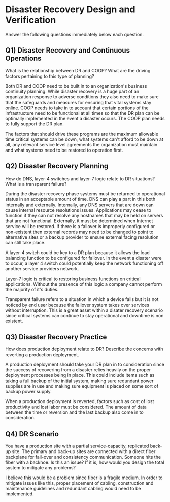 Disaster Recovery Design and Verification
=========================================
Answer the following questions immediately below each question.

Q1) Disaster Recovery and Continuous Operations
-----------------------------------------------
What is the relationship between DR and COOP? What are the driving factors
pertaining to this type of planning?

Both DR and COOP need to be built in to an organization's business continuity planning. While disaster recovery is a huge part of an organization response to adverse conditions they also need to make sure that the safeguards and measures for ensuring that vital systems stay online. COOP needs to take in to account that certain portions of the infrastructure need to be functional at all times so that the DR plan can be optimally implemented in the event a disaster occurs. The COOP plan needs to fully support the DR plan.

The factors that should drive these programs are the maximum allowable time critical systems can be down, what systems can't afford to be down at all, any relevant service level agreements the organization must maintain and what systems need to be restored to operation first.

Q2) Disaster Recovery Planning
------------------------------
How do DNS, layer-4 switches and layer-7 logic relate to DR situations? What
is a transparent failure?

During the disaster recovery phase systems must be returned to operational status in an acceptable amount of time. DNS can play a part in this both internally and externally. Internally, any DNS servers that are down can cause internal resource resolutions issues. Applications may cease to function if they can not resolve any hostnames that may be held on servers that are not functional. Externally, it must be determined when Internet service will be restored. If there is a failover is improperly configured or non-existent then external records may need to be changed to point to alternative sites or a backup provider to ensure external facing resolution can still take place.

A layer-4 switch could be key to a DR plan because it allows the load balancing function to be configured for failover. In the event a disater were to occur, a layer 4 switch could potentially keep the network functioning off another service providers network.

Layer-7 logic is critical to restoring business functions on critical applications. Without the presence of this logic a company cannot perform the majority of it's duties.

Transparent failure refers to a situation in which a device fails but it is not noticed by end user because the failover system takes over services without interruption. This is a great asset within a disater recovery scenario since critical systems can continue to stay operational and downtime is non existent.

Q3) Disaster Recovery Practice
------------------------------
How does production deployment relate to DR? Describe the concerns with
reverting a production deployment.

A production deployment should take your DR plan in to consideration since the success of recovering from a disaster relies heavily on the proper deployment processes being in place. This could include items such as taking a full backup of the initial system, making sure redundant power supplies are in use and making sure equipment is placed on some sort of backup power supply.

When a production deployment is reverted, factors such as cost of lost productivity and lost labor must be considered. The amount of data between the time or reversion and the last backup also come in to consideration.

Q4) DR Scenario
---------------
You have a production site with a partial service-capacity, replicated back-up
site. The primary and back-up sites are connected with a direct fiber backplane
for fail-over and consistency communication. Someone hits the fiber with a
backhoe. Is this an issue? If it is, how would you design the total system to
mitigate any problems?

I believe this would be a problem since fiber is a fragile medium. In order to mitigate issues like this, proper placement of cabling, construction and maintenance guidelines and redundant cabling would need to be implemented.
